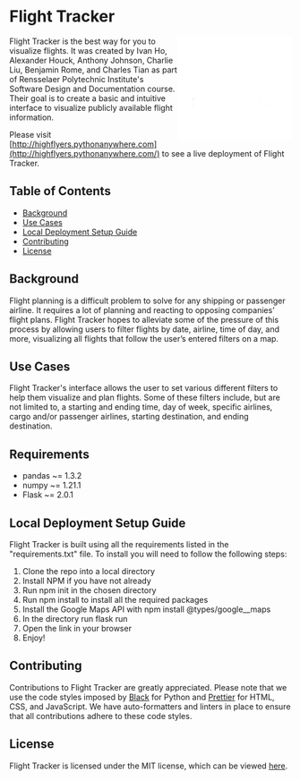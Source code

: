 # Flight Tracker

<picture>
  <source media="(prefers-color-scheme: dark)" srcset="./images/Logo Whiteout.png">
  <source media="(prefers-color-scheme: light)" srcset="./images/Logo No BG.png">
  <img align="right" alt="Change image based on background theme." src="./images/Logo Whiteout.png">
</picture>

Flight Tracker is the best way for you to visualize flights. It was created by Ivan Ho, Alexander Houck, Anthony Johnson, Charlie Liu, Benjamin Rome, and Charles Tian as part of Rensselaer Polytechnic Institute's Software Design and Documentation course. Their goal is to create a basic and intuitive interface to visualize publicly available flight information.

Please visit [http://highflyers.pythonanywhere.com](http://highflyers.pythonanywhere.com/) to see a live deployment of Flight Tracker.

## Table of Contents
- [Background](#background)
- [Use Cases](#use-cases)
- [Local Deployment Setup Guide](#local-deployment-setup-guide)
- [Contributing](#contributing)
- [License](#license)

## Background
Flight planning is a difficult problem to solve for any shipping or passenger airline. It requires a lot of planning and reacting to opposing companies’ flight plans. Flight Tracker hopes to alleviate some of the pressure of this process by allowing users to filter flights by date, airline, time of day, and more, visualizing all flights that follow the user’s entered filters on a map. 

## Use Cases
Flight Tracker's interface allows the user to set various different filters to help them visualize and plan flights. Some of these filters include, but are not limited to, a starting and ending time, day of week, specific airlines, cargo and/or passenger airlines, starting destination, and ending destination.

## Requirements
- pandas ~= 1.3.2
- numpy ~= 1.21.1
- Flask ~= 2.0.1

## Local Deployment Setup Guide
Flight Tracker is built using all the requirements listed in the "requirements.txt" file. To install
you will need to follow the following steps:
1. Clone the repo into a local directory
2. Install NPM if you have not already
3. Run npm init in the chosen directory
4. Run npm install to install all the required packages
5. Install the Google Maps API with npm install @types/google__maps
6. In the directory run flask run
7. Open the link in your browser
8. Enjoy!

## Contributing
Contributions to Flight Tracker are greatly appreciated. Please note that we use the code styles imposed by [Black](https://black.readthedocs.io/en/stable/) for Python and [Prettier](https://prettier.io/docs/en/) for HTML, CSS, and JavaScript. We have auto-formatters and linters in place to ensure that all contributions adhere to these code styles.

## License
Flight Tracker is licensed under the MIT license, which can be viewed [here](LICENSE).
